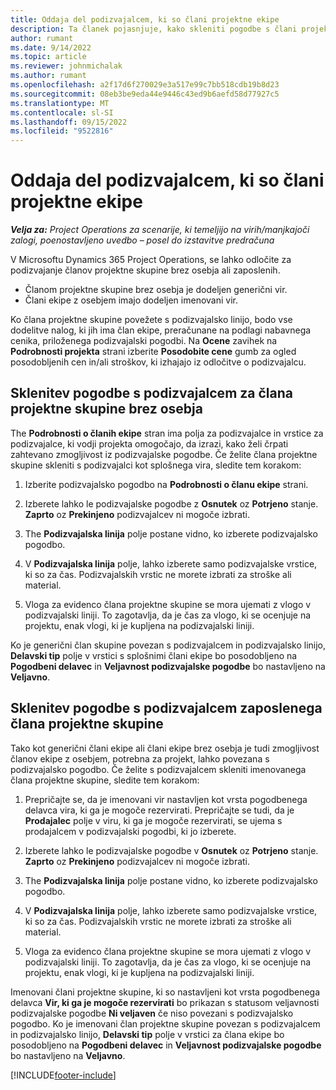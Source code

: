 ```yaml
---
title: Oddaja del podizvajalcem, ki so člani projektne ekipe
description: Ta članek pojasnjuje, kako skleniti pogodbe s člani projektne skupine v Microsoftu Dynamics 365 Project Operations.
author: rumant
ms.date: 9/14/2022
ms.topic: article
ms.reviewer: johnmichalak
ms.author: rumant
ms.openlocfilehash: a2f17d6f270029e3a517e99c7bb518cdb19b8d23
ms.sourcegitcommit: 08eb3be9eda44e9446c43ed9b6aefd58d77927c5
ms.translationtype: MT
ms.contentlocale: sl-SI
ms.lasthandoff: 09/15/2022
ms.locfileid: "9522816"
---
```

# <a name="subcontracting-project-team-members"></a>Oddaja del podizvajalcem, ki so člani projektne ekipe

_**Velja za:** Project Operations za scenarije, ki temeljijo na virih/manjkajoči zalogi, poenostavljeno uvedbo – posel do izstavitve predračuna_

V Microsoftu Dynamics 365 Project Operations, se lahko odločite za podizvajanje članov projektne skupine brez osebja ali zaposlenih.

- Članom projektne skupine brez osebja je dodeljen generični vir.
- Člani ekipe z osebjem imajo dodeljen imenovani vir.

Ko člana projektne skupine povežete s podizvajalsko linijo, bodo vse dodelitve nalog, ki jih ima član ekipe, preračunane na podlagi nabavnega cenika, priloženega podizvajalski pogodbi.  Na **Ocene** zavihek na **Podrobnosti projekta** strani izberite **Posodobite cene** gumb za ogled posodobljenih cen in/ali stroškov, ki izhajajo iz odločitve o podizvajalcu. 

## <a name="subcontracting-an-unstaffed-project-team-member"></a>Sklenitev pogodbe s podizvajalcem za člana projektne skupine brez osebja
The **Podrobnosti o članih ekipe** stran ima polja za podizvajalce in vrstice za podizvajalce, ki vodji projekta omogočajo, da izrazi, kako želi črpati zahtevano zmogljivost iz podizvajalske pogodbe. Če želite člana projektne skupine skleniti s podizvajalci kot splošnega vira, sledite tem korakom:

1.  Izberite podizvajalsko pogodbo na **Podrobnosti o članu ekipe** strani.

2.  Izberete lahko le podizvajalske pogodbe z **Osnutek** oz **Potrjeno** stanje. **Zaprto** oz **Prekinjeno** podizvajalcev ni mogoče izbrati. 

3.  The **Podizvajalska linija** polje postane vidno, ko izberete podizvajalsko pogodbo.

4.  V **Podizvajalska linija** polje, lahko izberete samo podizvajalske vrstice, ki so za čas. Podizvajalskih vrstic ne morete izbrati za stroške ali material.

5.  Vloga za evidenco člana projektne skupine se mora ujemati z vlogo v podizvajalski liniji. To zagotavlja, da je čas za vlogo, ki se ocenjuje na projektu, enak vlogi, ki je kupljena na podizvajalski liniji. 

Ko je generični član skupine povezan s podizvajalcem in podizvajalsko linijo, **Delavski tip** polje v vrstici s splošnimi člani ekipe bo posodobljeno na **Pogodbeni delavec** in **Veljavnost podizvajalske pogodbe** bo nastavljeno na **Veljavno**.

## <a name="subcontracting-a-staffed-project-team-member"></a>Sklenitev pogodbe s podizvajalcem zaposlenega člana projektne skupine
Tako kot generični člani ekipe ali člani ekipe brez osebja je tudi zmogljivost članov ekipe z osebjem, potrebna za projekt, lahko povezana s podizvajalsko pogodbo. Če želite s podizvajalcem skleniti imenovanega člana projektne skupine, sledite tem korakom:

1.  Prepričajte se, da je imenovani vir nastavljen kot vrsta pogodbenega delavca vira, ki ga je mogoče rezervirati. Prepričajte se tudi, da je **Prodajalec** polje v viru, ki ga je mogoče rezervirati, se ujema s prodajalcem v podizvajalski pogodbi, ki jo izberete. 

2.  Izberete lahko le podizvajalske pogodbe v **Osnutek** oz **Potrjeno** stanje. **Zaprto** oz **Prekinjeno** podizvajalcev ni mogoče izbrati. 

3.  The **Podizvajalska linija** polje postane vidno, ko izberete podizvajalsko pogodbo.

4.  V **Podizvajalska linija** polje, lahko izberete samo podizvajalske vrstice, ki so za čas. Podizvajalskih vrstic ne morete izbrati za stroške ali material.

5.  Vloga za evidenco člana projektne skupine se mora ujemati z vlogo v podizvajalski liniji. To zagotavlja, da je čas za vlogo, ki se ocenjuje na projektu, enak vlogi, ki je kupljena na podizvajalski liniji. 

Imenovani člani projektne skupine, ki so nastavljeni kot vrsta pogodbenega delavca **Vir, ki ga je mogoče rezervirati** bo prikazan s statusom veljavnosti podizvajalske pogodbe **Ni veljaven** če niso povezani s podizvajalsko pogodbo. Ko je imenovani član projektne skupine povezan s podizvajalcem in podizvajalsko linijo, **Delavski tip** polje v vrstici za člana ekipe bo posodobljeno na **Pogodbeni delavec** in **Veljavnost podizvajalske pogodbe** bo nastavljeno na **Veljavno**.

[!INCLUDE[footer-include](../../includes/footer-banner.md)]
